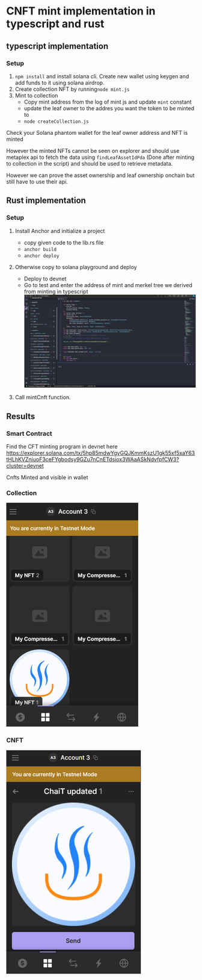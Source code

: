 # CNFT mint implementation in typescript and rust

## typescript implementation

### Setup

1. ```npm install``` and install solana cli. Create new wallet using keygen and add funds to it using solana airdrop.
2. Create collection NFT by running```node mint.js```
3. Mint to collection
     - Copy mint address from the log of mint js and update `mint` constant
     - update the leaf owner to the addres you want the token to be minted to 
     - ```node createCollection.js```

Check your Solana phantom wallet for the leaf owner address and NFT is minted

However the minted NFTs cannot be seen on explorer and should use metaplex api to fetch the data using `findLeafAssetIdPda` (Done after minting to collection in the script) and should be used to retrieve metadata.

However we can prove the asset ownership and leaf ownership onchain but still have to use their api.

## Rust implementation 

### Setup 

1. Install Anchor and initialize a project
    - copy given code to the lib.rs file
    - `anchor build`
    - `anchor deploy`
2. Otherwise copy to solana playground and deploy 
    - Deploy to devnet
    - Go to test and enter the address of mint and merkel tree we derived from minting in typescript 
    ![alt text](image.png)

3. Call mintCnft function.

## Results 
### Smart Contract

Find the CFT minting program in devnet here
https://explorer.solana.com/tx/5hp85mdwYgyGQJKmmKszU1gk55xf5xaY63tHLhKVZniuoF3ceFYgbodsy9GZu7nCnETdsiox3WAaASkNdvfpfCW3?cluster=devnet

Cnfts Minted and visible in wallet


### Collection
![alt text](image-1.png) 
### CNFT
![alt text](image-2.png)